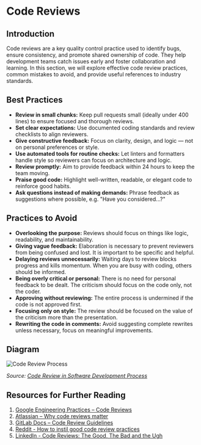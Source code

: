 # Code Reviews

## Introduction


Code reviews are a key quality control practice used to identify bugs, ensure consistency, and promote shared ownership of code. They help development teams catch issues early and foster collaboration and learning. In this section, we will explore effective code review practices, common mistakes to avoid, and provide useful references to industry standards.

## Best Practices

- **Review in small chunks:** Keep pull requests small (ideally under 400 lines) to ensure focused and thorough reviews.
- **Set clear expectations:** Use documented coding standards and review checklists to align reviewers.
- **Give constructive feedback:** Focus on clarity, design, and logic — not on personal preferences or style.
- **Use automated tools for routine checks:** Let linters and formatters handle style so reviewers can focus on architecture and logic.
- **Review promptly:** Aim to provide feedback within 24 hours to keep the team moving.
- **Praise good code:** Highlight well-written, readable, or elegant code to reinforce good habits.
- **Ask questions instead of making demands:** Phrase feedback as suggestions where possible, e.g. "Have you considered...?"

## Practices to Avoid

- **Overlooking the purpose:** Reviews should focus on things like logic, readability, and maintainability.
- **Giving vague feedback:** Elaboration is necessary to prevent reviewers from being confused and lost. It is important to be specific and helpful.
- **Delaying reviews unnecessarily:** Waiting days to review blocks progress and kills momentum. When you are busy with coding, others should be informed.
- **Being overly critical or personal:** There is no need for personal feedback to be dealt. The criticism should focus on the code only, not the coder.
- **Approving without reviewing:** The entire process is undermined if the code is not approved first.
- **Focusing only on style:** The review should be focused on the value of the criticism more than the presentation.
- **Rewriting the code in comments:** Avoid suggesting complete rewrites unless necessary, focus on meaningful improvements.


## Diagram

![Code Review Process](https://www.prakashbhandari.com.np/images/posts/code-review-process-in-software-development/code-review-process.png)

*Source: [Code Review in Software Development Process](https://www.prakashbhandari.com.np/posts/code-review-in-software-development-process/)*

## Resources for Further Reading

1. [Google Engineering Practices – Code Reviews](https://google.github.io/eng-practices/review/)
2. [Atlassian – Why code reviews matter](https://www.atlassian.com/agile/software-development/code-reviews)
3. [GitLab Docs – Code Review Guidelines](https://docs.gitlab.com/development/code_review/)
4. [Reddit - How to instil good code review practices](https://www.reddit.com/r/ExperiencedDevs/comments/1htpu5g/how_to_instil_good_code_review_practices/)
5. [LinkedIn - Code Reviews: The Good, The Bad and the Ugh](https://www.linkedin.com/pulse/code-reviews-good-bad-ugh-nic-pegg-74q3c/)